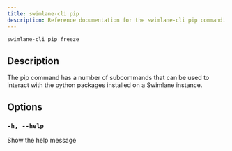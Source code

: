```yaml
---
title: swimlane-cli pip
description: Reference documentation for the swimlane-cli pip command.
---
```


```bash
swimlane-cli pip freeze
```

## Description

The pip command has a number of subcommands that can be used to interact with the python packages installed on a Swimlane instance.

## Options

### `-h, --help`

Show the help message
